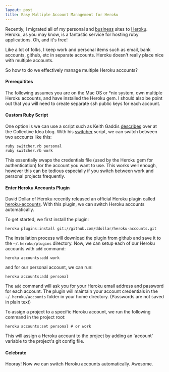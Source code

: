 ```yaml
---
layout: post
title: Easy Multiple Account Management for Heroku
---
```


Recently, I migrated all of my personal and [business](http://littlelines.com) sites
to [Heroku](http://heroku.com). Heroku, as you may know, is a fantastic
service for hosting ruby applications. Oh, and it's free!

Like a lot of folks, I keep work and personal items such
as email, bank accounts, github, etc in separate accounts.
Heroku doesn't really place nice with multiple accounts.

So how to do we effectively manage multiple Heroku accounts?

#### Prerequitites

The following assumes you are on the Mac OS or *nix system, own
multiple Heroku accounts, and have installed the Heroku gem. I should
also be point out that you will need to create separate ssh
public keys for each account.

#### Custom Ruby Script

One option is we can use a script such as Keith Gaddis
[describes](http://collectiveidea.com/blog/archives/2010/08/06/heroku-ing-with-multiple-personalities)
over at the Collective Idea blog. With his [switcher](https://gist.github.com/511789) script, we can
switch between two accounts like this:

    ruby switcher.rb personal
    ruby switcher.rb work

This essentially swaps the credentials file (used by the Heroku gem
for authentication) for the account you want to
use. This works well enough, however this can be tedious especially if
you switch between work and personal projects frequently.

#### Enter Heroku Accounts Plugin

David Dollar of Heroku recently released an official Heroku
plugin called [heroku-accounts](https://github.com/ddollar/heroku-accounts). With
this plugin, we can switch Heroku accounts automatically.

To get started, we first install the plugin:

    heroku plugins:install git://github.com/ddollar/heroku-accounts.git

The installation process will download the plugin from github and save
it to the ``~/.heroku/plugins`` directory. Now, we can
setup each of our Heroku accounts with ``add`` command:

    heroku accounts:add work

and for our personal account, we can run:

    heroku accounts:add personal

The ``add`` command will ask you for your Heroku email address and
password for each account. The plugin will maintain
your account credentials in the ``~/.heroku/accounts`` folder in your
home directory. (Passwords are not saved in plain text)

To assign a project to a specific Heroku account, we run the following
command in the project root:

    heroku accounts:set personal # or work

This will assign a Heroku account to the project by adding an 'account' variable
to the project's git config file.

#### Celebrate

Hooray! Now we can switch Heroku accounts automatically. Awesome.













